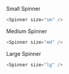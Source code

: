 Small Spinner

```js
<Spinner size="sm" />
```

Medium Spinner

```js
<Spinner size="md" />

```
Large Spinner

```js
<Spinner size="lg" />
```
